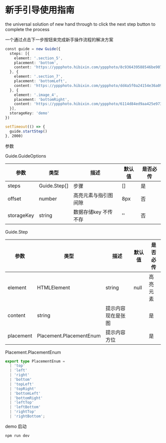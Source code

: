 # 新手引导使用指南

the universal solution of new hand through to click the next step button to complete the process

一个通过点击下一步按钮来完成新手操作流程的解决方案

```typescript
const guide = new Guide({
  steps: [{
    element: '.section_5',
    placement: 'bottom',
    content: 'https://yppphoto.hibixin.com/yppphoto/8c936439588546be907df129bc48d1f0.png'
  }, {
    element: '.section_7',
    placement: 'bottomLeft',
    content: 'https://yppphoto.hibixin.com/yppphoto/dd4a5f0a24154e36a09c67e6f8496aef.png'
  }, {
    element: '.image_4',
    placement: 'bottomRight',
    content: 'https://yppphoto.hibixin.com/yppphoto/6114d84ed9aa425e97363abf98643813.png'
  }],
  storageKey: 'demo'
})

setTimeout(() => {
  guide.startStep()
}, 2000)
```



参数


Guide.GuideOptions

| 参数         | 类型           | 描述           | 默认值 | 是否必传 |
| ---------- | ------------ | ------------ | --- | ---- |
| steps      | Guide.Step[] | 步骤           | []  | 是    |
| offset     | number       | 高亮元素与指引图间隙   | 8px | 否    |
| storageKey | string       | 数据存储key 不传不存 | ''  | 否    |



Guide.Step

| 参数        | 类型                          | 描述         | 默认值 | 是否必传 |
| --------- | --------------------------- | ---------- | --- | ---- |
| element   | HTMLElement | string | null | 高亮元素       |     | 是    |
| content   | string                      | 提示内容 现在是张图 |     | 是    |
| placement | Placement.PlacementEnum     | 提示内容方位     |     | 是    |



Placement.PlacementEnum

```typescript
export type PlacementEnum =
  | 'top'
  | 'left'
  | 'right'
  | 'bottom'
  | 'topLeft'
  | 'topRight'
  | 'bottomLeft'
  | 'bottomRight'
  | 'leftTop'
  | 'leftBottom'
  | 'rightTop'
  | 'rightBottom';

```


demo 启动 

```
npm run dev
```